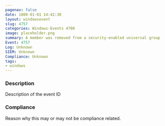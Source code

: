 ```yaml
---
pagenav: false
date: 1800-01-01 14:42:38
layout: windowsevent
slug: 4757
categories: Windows-Events 4700
image: placeholder.png
summary: A member was removed from a security-enabled universal group
Event: 4757
Log: Unknown
SIEM: Unknown
Compliance: Unknown
tags:
- windows
---
```


### Description

Description of the event ID

### Compliance

Reason why this may or may not be compliance related.
